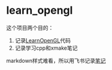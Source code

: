 # learn_opengl
这个项目两个目的：
1. 记录[LearnOpenGL](https://learnopengl-cn.github.io/)代码
2. 记录学习cpp和xmake笔记

markdown样式难看，所以用飞书记录[笔记](https://x5fr84m9vk.feishu.cn/docx/Wp7QdMspeosuEpxSru9csAPYnSc?from=from_copylink)
